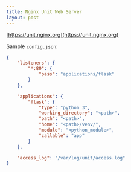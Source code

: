 ```yaml
---
title: Nginx Unit Web Server
layout: post
---
```


[https://unit.nginx.org](https://unit.nginx.org)

Sample `config.json`:

```json
{
    "listeners": {
        "*:80": {
            "pass": "applications/flask"
        }
    },

    "applications": {
        "flask": {
            "type": "python 3",
            "working_directory": "<path>",
            "path": "<path>",
            "home": "<path>/venv/",
            "module": "<python_module>",
            "callable": "app"
        }
    },

    "access_log": "/var/log/unit/access.log"
}
```
